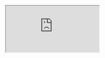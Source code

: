  <div class="embed-responsive embed-responsive-16by9 text-center">
      <iframe class="embed-responsive-item" src="https://github.com/Farukbsfmstu/Online-registration-form/blob/main/Project.mp4" allowfullscreen></iframe>
  </div>
